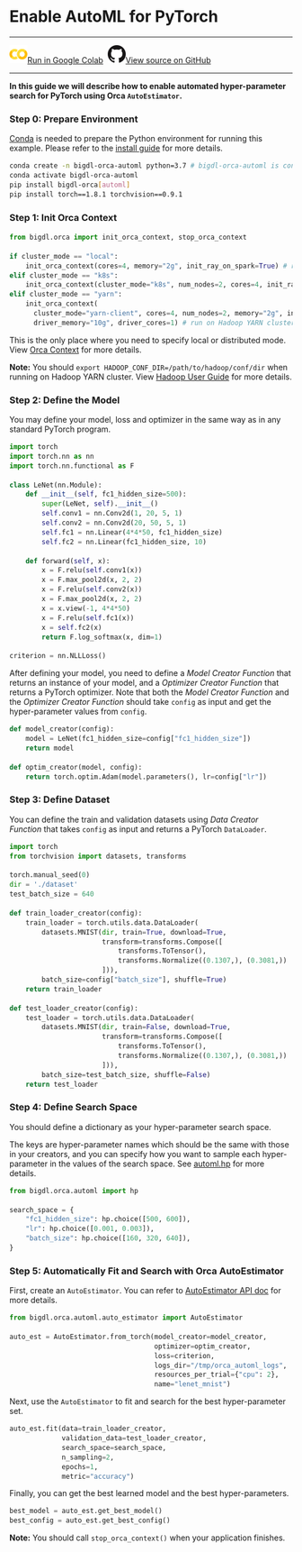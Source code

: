 # Enable AutoML for PyTorch

---

![](../../../../image/colab_logo_32px.png)[Run in Google Colab](https://colab.research.google.com/github/intel-analytics/BigDL/blob/main/python/orca/colab-notebook/quickstart/autoestimator_pytorch_lenet_mnist.ipynb) &nbsp;![](../../../../image/GitHub-Mark-32px.png)[View source on GitHub](https://github.com/intel-analytics/BigDL/blob/main/python/orca/colab-notebook/quickstart/autoestimator_pytorch_lenet_mnist.ipynb)

---

**In this guide we will describe how to enable automated hyper-parameter search for PyTorch using Orca `AutoEstimator`.**

### Step 0: Prepare Environment

[Conda](https://docs.conda.io/projects/conda/en/latest/user-guide/install/) is needed to prepare the Python environment for running this example. Please refer to the [install guide](https://bigdl.readthedocs.io/en/latest/doc/Orca/Overview/distributed-tuning.html#install) for more details.

```bash
conda create -n bigdl-orca-automl python=3.7 # bigdl-orca-automl is conda environment name, you can use any name you like.
conda activate bigdl-orca-automl
pip install bigdl-orca[automl]
pip install torch==1.8.1 torchvision==0.9.1
```

### Step 1: Init Orca Context
```python
from bigdl.orca import init_orca_context, stop_orca_context

if cluster_mode == "local":
    init_orca_context(cores=4, memory="2g", init_ray_on_spark=True) # run in local mode
elif cluster_mode == "k8s":
    init_orca_context(cluster_mode="k8s", num_nodes=2, cores=4, init_ray_on_spark=True) # run on K8s cluster
elif cluster_mode == "yarn":
    init_orca_context(
      cluster_mode="yarn-client", cores=4, num_nodes=2, memory="2g", init_ray_on_spark=True, 
      driver_memory="10g", driver_cores=1) # run on Hadoop YARN cluster
```

This is the only place where you need to specify local or distributed mode. View [Orca Context](./../Overview/orca-context.md) for more details.

**Note:** You should `export HADOOP_CONF_DIR=/path/to/hadoop/conf/dir` when running on Hadoop YARN cluster. View [Hadoop User Guide](./../../UserGuide/hadoop.md) for more details.

### Step 2: Define the Model

You may define your model, loss and optimizer in the same way as in any standard PyTorch program.

```python
import torch
import torch.nn as nn
import torch.nn.functional as F

class LeNet(nn.Module):
    def __init__(self, fc1_hidden_size=500):
        super(LeNet, self).__init__()
        self.conv1 = nn.Conv2d(1, 20, 5, 1)
        self.conv2 = nn.Conv2d(20, 50, 5, 1)
        self.fc1 = nn.Linear(4*4*50, fc1_hidden_size)
        self.fc2 = nn.Linear(fc1_hidden_size, 10)

    def forward(self, x):
        x = F.relu(self.conv1(x))
        x = F.max_pool2d(x, 2, 2)
        x = F.relu(self.conv2(x))
        x = F.max_pool2d(x, 2, 2)
        x = x.view(-1, 4*4*50)
        x = F.relu(self.fc1(x))
        x = self.fc2(x)
        return F.log_softmax(x, dim=1)

criterion = nn.NLLLoss()
```
After defining your model, you need to define a *Model Creator Function* that returns an instance of your model, and a *Optimizer Creator Function* that returns a PyTorch optimizer. Note that both the *Model Creator Function* and the *Optimizer Creator Function* should take `config` as input and get the hyper-parameter values from `config`.

```python
def model_creator(config):
    model = LeNet(fc1_hidden_size=config["fc1_hidden_size"])
    return model

def optim_creator(model, config):
    return torch.optim.Adam(model.parameters(), lr=config["lr"])
```

### Step 3: Define Dataset

You can define the train and validation datasets using *Data Creator Function* that takes `config` as input and returns a PyTorch `DataLoader`.

```python
import torch
from torchvision import datasets, transforms

torch.manual_seed(0)
dir = './dataset'
test_batch_size = 640

def train_loader_creator(config):
    train_loader = torch.utils.data.DataLoader(
        datasets.MNIST(dir, train=True, download=True,
                       transform=transforms.Compose([
                           transforms.ToTensor(),
                           transforms.Normalize((0.1307,), (0.3081,))
                       ])),
        batch_size=config["batch_size"], shuffle=True)
    return train_loader

def test_loader_creator(config):
    test_loader = torch.utils.data.DataLoader(
        datasets.MNIST(dir, train=False, download=True,
                       transform=transforms.Compose([
                           transforms.ToTensor(),
                           transforms.Normalize((0.1307,), (0.3081,))
                       ])),
        batch_size=test_batch_size, shuffle=False)
    return test_loader
```

### Step 4: Define Search Space
You should define a dictionary as your hyper-parameter search space.

The keys are hyper-parameter names which should be the same with those in your creators, and you can specify how you want to sample each hyper-parameter in the values of the search space. See [automl.hp](https://bigdl.readthedocs.io/en/latest/doc/PythonAPI/AutoML/automl.html#orca-automl-hp) for more details.

```python
from bigdl.orca.automl import hp

search_space = {
    "fc1_hidden_size": hp.choice([500, 600]),
    "lr": hp.choice([0.001, 0.003]),
    "batch_size": hp.choice([160, 320, 640]),
}
```

### Step 5: Automatically Fit and Search with Orca AutoEstimator

First, create an `AutoEstimator`. You can refer to [AutoEstimator API doc](https://bigdl.readthedocs.io/en/latest/doc/PythonAPI/AutoML/automl.html#orca-automl-auto-estimator) for more details.

```python
from bigdl.orca.automl.auto_estimator import AutoEstimator

auto_est = AutoEstimator.from_torch(model_creator=model_creator,
                                    optimizer=optim_creator,
                                    loss=criterion,
                                    logs_dir="/tmp/orca_automl_logs",
                                    resources_per_trial={"cpu": 2},
                                    name="lenet_mnist")
```

Next, use the `AutoEstimator` to fit and search for the best hyper-parameter set.

```python
auto_est.fit(data=train_loader_creator,
             validation_data=test_loader_creator,
             search_space=search_space,
             n_sampling=2,
             epochs=1,
             metric="accuracy")
```

Finally, you can get the best learned model and the best hyper-parameters.

```python
best_model = auto_est.get_best_model()
best_config = auto_est.get_best_config()
```

**Note:** You should call `stop_orca_context()` when your application finishes.
